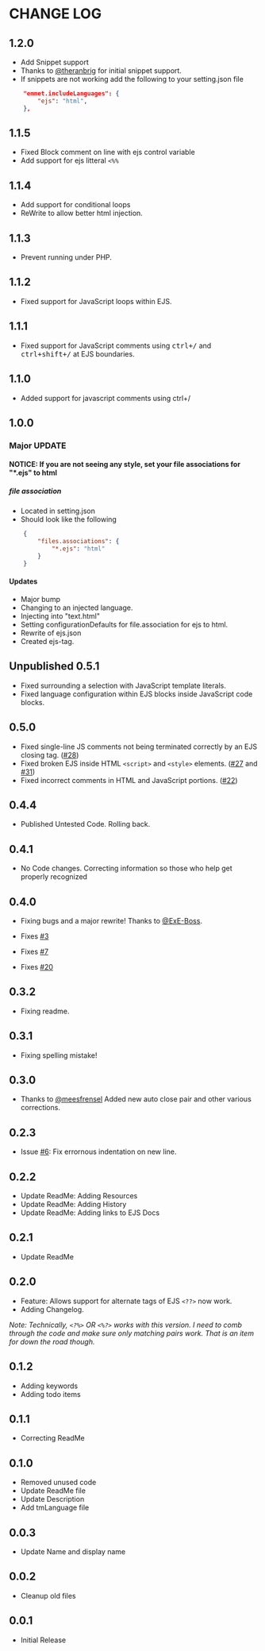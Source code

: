 # CHANGE LOG #

## 1.2.0 ##

- Add Snippet support
- Thanks to [@theranbrig](https://github.com/theranbrig) for initial snippet support.
- If snippets are not working add the following to your setting.json file

```json
    "emmet.includeLanguages": {
        "ejs": "html",
    },
```

## 1.1.5 ##

- Fixed Block comment on line with ejs control variable
- Add support for ejs litteral `<%%`

## 1.1.4 ##

- Add support for conditional loops
- ReWrite to allow better html injection.

## 1.1.3 ##

- Prevent running under PHP.

## 1.1.2 ##

- Fixed support for JavaScript loops within EJS.

## 1.1.1 ##

- Fixed support for JavaScript comments using <kbd>ctrl+/</kbd> and <kbd>ctrl+shift+/</kbd> at EJS boundaries.

## 1.1.0 ##

- Added support for javascript comments using ctrl+/


## 1.0.0 ##

### Major UPDATE ###

#### NOTICE: If you are not seeing any style, set your file associations for "*.ejs" to html ####

##### file association #####

- Located in setting.json
- Should look like the following

```json
    {
        "files.associations": {
            "*.ejs": "html"
        }
    }
```

#### Updates ####

- Major bump
- Changing to an injected language.
- Injecting into "text.html"
- Setting configurationDefaults for file.association for ejs to html.
- Rewrite of ejs.json
- Created ejs-tag.

## Unpublished 0.5.1 ##

- Fixed surrounding a selection with JavaScript template literals.
- Fixed language configuration within EJS blocks inside JavaScript code blocks.

## 0.5.0 ##

- Fixed single-line JS comments not being terminated correctly by an EJS closing tag. ([#28](https://github.com/Digitalbrainstem/ejs-grammar/issues/28))
- Fixed broken EJS inside HTML `<script>` and `<style>` elements. ([#27](https://github.com/Digitalbrainstem/ejs-grammar/issues/27) and [#31](https://github.com/Digitalbrainstem/ejs-grammar/issues/31))
- Fixed incorrect comments in HTML and JavaScript portions. ([#22](https://github.com/Digitalbrainstem/ejs-grammar/issues/22))

## 0.4.4 ##

- Published Untested Code. Rolling back.

## 0.4.1 ##

- No Code changes. Correcting information so those who help get properly recognized

## 0.4.0 ##

- Fixing bugs and a major rewrite! Thanks to [@ExE-Boss](https://github.com/ExE-Boss).

- Fixes [#3](https://github.com/Digitalbrainstem/ejs-grammar/issues/3)
- Fixes [#7](https://github.com/Digitalbrainstem/ejs-grammar/issues/7)
- Fixes [#20](https://github.com/Digitalbrainstem/ejs-grammar/issues/20)

## 0.3.2 ##

- Fixing readme.

## 0.3.1 ##

- Fixing spelling mistake!

## 0.3.0 ##

- Thanks to [@meesfrensel](https://github.com/meesfrensel) Added new auto close pair and other various corrections.

## 0.2.3 ##

- Issue [#6](https://github/Digitalbrainstem/ejs-grammar/issues/6): Fix errornous indentation on new line.

## 0.2.2 ##

- Update ReadMe: Adding Resources
- Update ReadMe: Adding History
- Update ReadMe: Adding links to EJS Docs

## 0.2.1 ##

- Update ReadMe

## 0.2.0 ##

- Feature: Allows support for alternate tags of EJS `<??>` now work.
- Adding Changelog.

*Note: Technically, `<?%>` OR `<%?>` works with this version. I need to comb through the code and make sure only matching pairs work. That is an item for down the road though.*

## 0.1.2 ##

- Adding keywords
- Adding todo items

## 0.1.1 ##

- Correcting ReadMe

## 0.1.0 ##

- Removed unused code
- Update ReadMe file
- Update Description
- Add tmLanguage file

## 0.0.3 ##

- Update Name and display name

## 0.0.2 ##

- Cleanup old files

## 0.0.1 ##

- Initial Release

